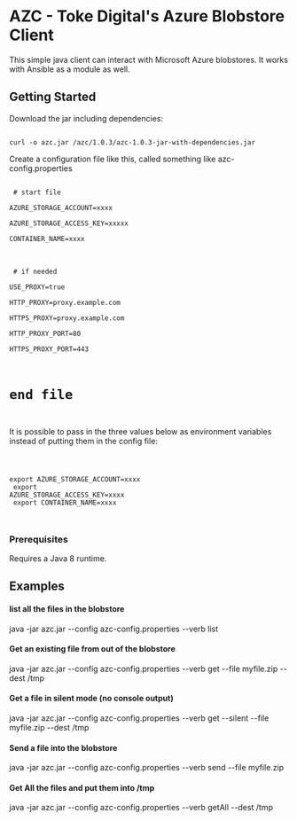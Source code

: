 # AZC - Toke Digital's Azure Blobstore Client

This simple java client can interact with Microsoft Azure blobstores. It works with Ansible as a module as well. 

## Getting Started

Download the jar including dependencies:

<code>
curl -o azc.jar <maven central>/azc/1.0.3/azc-1.0.3-jar-with-dependencies.jar
</code>

Create a configuration file like this, called something like azc-config.properties

<code>
 # start file<br/>
AZURE_STORAGE_ACCOUNT=xxxx<br/>
AZURE_STORAGE_ACCESS_KEY=xxxxx<br/>
CONTAINER_NAME=xxxx<br/>
</code>
<br/>
<code>
 # if needed<br/>
USE_PROXY=true<br/>
HTTP_PROXY=proxy.example.com<br/>
HTTPS_PROXY=proxy.example.com<br/>
HTTP_PROXY_PORT=80<br/>
HTTPS_PROXY_PORT=443<br/>

 # end file<br/>
</code>


It is possible to pass in the three values below as environment variables instead of putting them in the config file:

<code>

export AZURE\_STORAGE\_ACCOUNT=xxxx<br/>
export AZURE\_STORAGE\_ACCESS_KEY=xxxx<br/>
export CONTAINER\_NAME=xxxx<br/>

</code>

### Prerequisites

Requires a Java 8 runtime.

## Examples

#### list all the files in the blobstore

java -jar azc.jar --config azc-config.properties --verb list

#### Get an existing file from out of the blobstore

java -jar azc.jar --config azc-config.properties --verb get --file myfile.zip --dest /tmp

#### Get a file in silent mode (no console output)

java -jar azc.jar --config azc-config.properties --verb get --silent --file myfile.zip --dest /tmp


#### Send a file into the blobstore

java -jar azc.jar --config azc-config.properties --verb send --file myfile.zip


#### Get All the files and put them into /tmp

java -jar azc.jar --config azc-config.properties --verb getAll --dest /tmp








